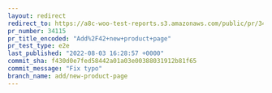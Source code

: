 ```yaml
---
layout: redirect
redirect_to: https://a8c-woo-test-reports.s3.amazonaws.com/public/pr/34115/e2e/index.html
pr_number: 34115
pr_title_encoded: "Add%2F42+new+product+page"
pr_test_type: e2e
last_published: "2022-08-03 16:28:57 +0000"
commit_sha: f430d0e7fed58442a01a03e00388031912b81f65
commit_message: "Fix typo"
branch_name: add/new-product-page
---
```

